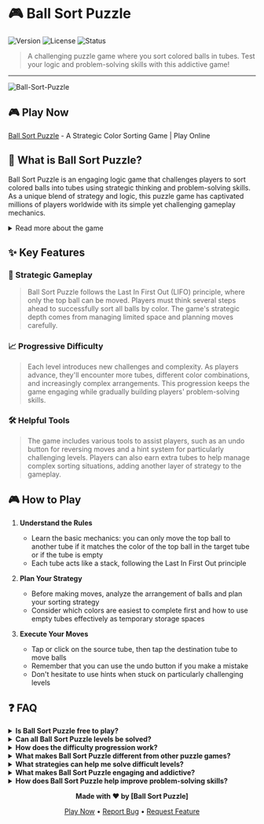 
# 🎮 Ball Sort Puzzle

![Version](https://img.shields.io/badge/version-1.0.0-blue)
![License](https://img.shields.io/badge/license-MIT-green)
![Status](https://img.shields.io/badge/status-active-success)

> A challenging puzzle game where you sort colored balls in tubes. Test your logic and problem-solving skills with this addictive game!

---

![Ball-Sort-Puzzle](https://github.com/user-attachments/assets/69d5b6cd-8855-45aa-8793-9eb7fbd330ef)
## 🎮 Play Now
[Ball Sort Puzzle](https://ballsortpuzzle.sprunkigame.cc) - A Strategic Color Sorting Game | Play Online


## 📖 What is Ball Sort Puzzle?

Ball Sort Puzzle is an engaging logic game that challenges players to sort colored balls into tubes using strategic thinking and problem-solving skills. As a unique blend of strategy and logic, this puzzle game has captivated millions of players worldwide with its simple yet challenging gameplay mechanics.

<details>
<summary>Read more about the game</summary>

In Ball Sort Puzzle, players are presented with a series of tubes containing colored balls that need to be sorted. The game combines elements of classic sorting puzzles with modern gameplay mechanics, creating an experience that's both nostalgic and fresh. Each level presents a new challenge, requiring players to think carefully about their moves and develop effective strategies.

The game's intuitive design makes it accessible to players of all ages while maintaining enough complexity to challenge even the most experienced puzzle enthusiasts. As players progress through levels, they'll encounter increasingly complex arrangements that test their problem-solving abilities and strategic thinking.
</details>

## ✨ Key Features

### 🎯 Strategic Gameplay
> Ball Sort Puzzle follows the Last In First Out (LIFO) principle, where only the top ball can be moved. Players must think several steps ahead to successfully sort all balls by color. The game's strategic depth comes from managing limited space and planning moves carefully.

### 📈 Progressive Difficulty
> Each level introduces new challenges and complexity. As players advance, they'll encounter more tubes, different color combinations, and increasingly complex arrangements. This progression keeps the game engaging while gradually building players' problem-solving skills.

### 🛠️ Helpful Tools
> The game includes various tools to assist players, such as an undo button for reversing moves and a hint system for particularly challenging levels. Players can also earn extra tubes to help manage complex sorting situations, adding another layer of strategy to the gameplay.

## 🎮 How to Play

1. **Understand the Rules**
    - Learn the basic mechanics: you can only move the top ball to another tube if it matches the color of the top ball in the target tube or if the tube is empty
    - Each tube acts like a stack, following the Last In First Out principle

2. **Plan Your Strategy**
    - Before making moves, analyze the arrangement of balls and plan your sorting strategy
    - Consider which colors are easiest to complete first and how to use empty tubes effectively as temporary storage spaces

3. **Execute Your Moves**
    - Tap or click on the source tube, then tap the destination tube to move balls
    - Remember that you can use the undo button if you make a mistake
    - Don't hesitate to use hints when stuck on particularly challenging levels

## ❓ FAQ

<details>
<summary><b>Is Ball Sort Puzzle free to play?</b></summary>

Yes, Ball Sort Puzzle is free to play online. While some versions may offer optional in-game purchases for additional features or hints, the core gameplay experience is completely free.
</details>

<details>
<summary><b>Can all Ball Sort Puzzle levels be solved?</b></summary>

Yes, every level in Ball Sort Puzzle is designed to be solvable. However, some configurations may require complex sequences of moves and careful planning to reach the solution. If you're stuck, try using the hint system or undo button to explore different approaches.
</details>

<details>
<summary><b>How does the difficulty progression work?</b></summary>

The game gradually increases in difficulty by introducing more tubes, different color combinations, and complex initial arrangements. Early levels help players learn the basic mechanics, while later levels challenge players with sophisticated puzzles that require advanced strategy and planning.
</details>

<details>
<summary><b>What makes Ball Sort Puzzle different from other puzzle games?</b></summary>

Ball Sort Puzzle combines simple mechanics with deep strategic gameplay. Unlike many puzzle games, it doesn't rely on time pressure or random elements. Instead, it focuses on pure problem-solving skills and strategic thinking, making it both challenging and relaxing to play.
</details>


<details>
<summary><b>What strategies can help me solve difficult levels?</b></summary>

Success in challenging levels of Ball Sort Puzzle relies on a combination of strategic thinking and careful planning. Players should focus on:
- Using empty tubes as temporary storage spaces
- Planning several moves ahead by analyzing the entire arrangement
- Concentrating on completing one color at a time
- Being mindful of ball sequences that could potentially block progress
- Using the undo button to experiment with different approaches

Since there's no time pressure, players can take their time to think through each move carefully, making it easier to develop and execute complex strategies.
</details>

<details>
<summary><b>What makes Ball Sort Puzzle engaging and addictive?</b></summary>

Ball Sort Puzzle's addictive nature comes from its perfect blend of simplicity and complexity. The game offers:
- Immediate satisfaction through completing perfect color sorts
- Progressive challenge through increasingly difficult levels
- Relaxed gameplay with no time pressure
- Constant visual feedback when completing color sets
- Simple rules combined with deep strategic elements
- Freedom to experiment with different solutions using the undo feature

This balanced combination creates a compelling gaming experience that keeps players coming back for more.
</details>

<details>
<summary><b>How does Ball Sort Puzzle help improve problem-solving skills?</b></summary>

Ball Sort Puzzle serves as an excellent brain training tool that goes beyond simple entertainment. The game helps develop:
- Strategic thinking through multi-step planning
- Pattern recognition abilities
- Spatial awareness and visualization skills
- Deductive reasoning capabilities
- Resource management skills
- Patience and analytical thinking
- Cognitive abilities through progressive difficulty

These elements combine to create an effective tool for developing and maintaining cognitive abilities in an engaging and enjoyable way.
</details>

<div align="center">

**Made with ❤️ by [Ball Sort Puzzle]**

[Play Now](https://ballsortpuzzle.sprunkigame.cc/) • [Report Bug](https://github.com/BallSortPuzzleOnline/Ball-Sort-Puzzle/issue) • [Request Feature](https://github.com/BallSortPuzzleOnline/Ball-Sort-Puzzle/issue)

</div>
